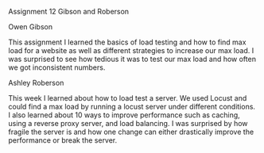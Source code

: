 Assignment 12
Gibson and Roberson

Owen Gibson

This assignment I learned the basics of load testing and how to find max load for a website as well as different strategies to increase our max load. I was surprised to see how tedious it was to test our max load and how often we got inconsistent numbers.

Ashley Roberson

This week I learned about how to load test a server. We used Locust and could find a max load by running a locust server under different conditions. I also learned about 10 ways to improve performance such as caching, using a reverse proxy server, and load balancing. I was surprised by how fragile the server is and how one change can either drastically improve the performance or break the server.

